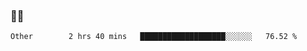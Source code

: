 ### 👨‍💻

<!--START_SECTION:waka-->

```text
Other        2 hrs 40 mins   ███████████████████░░░░░░   76.52 %
```

<!--END_SECTION:waka-->
